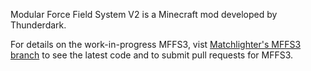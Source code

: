 Modular Force Field System V2 is a Minecraft mod developed by Thunderdark.

For details on the work-in-progress MFFS3, vist [Matchlighter's MFFS3 branch](/Matchlighter/ModularForceFieldSystem/tree/MFFS3) to see the latest code and to submit pull requests for MFFS3.